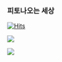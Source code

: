 ### 피토나오는 세상

<!--
**headmeat/headmeat** is a ✨ _special_ ✨ repository because its `README.md` (this file) appears on your GitHub profile.

Here are some ideas to get you started:

- 🔭 I’m currently working on ...
- 🌱 I’m currently learning ...
- 👯 I’m looking to collaborate on ...
- 🤔 I’m looking for help with ...
- 💬 Ask me about ...
- 📫 How to reach me: ...
- 😄 Pronouns: ...
- ⚡ Fun fact: ...
-->

[![Hits](https://hits.seeyoufarm.com/api/count/incr/badge.svg?url=https%3A%2F%2Fgithub.com%2Fheadmeat&count_bg=%23EB8B10&title_bg=%23684327&icon=&icon_color=%23E7E7E7&title=VISIT&edge_flat=false)](https://github.com/headmeat)

<a href="https://opgc.me/#/users/headmeat" target="_blank"><img src="https://api.opgc.me/githubs/users/headmeat/tag/?theme=basic" /></a>

<img align='left' src="http://mazassumnida.wtf/api/v2/generate_badge?boj=headmeat">
